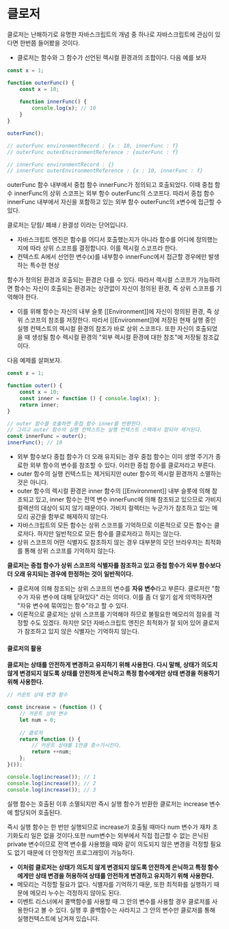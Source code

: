 # 클로저



클로저는 난해하기로 유명한 자바스크립트의 개념 중 하나로 자바스크립트에 관심이 있다면 한번쯤 들어봤을 것이다.

- 클로저는 함수와 그 함수가 선언된 렉시컬 환경과의 조합이다. 다음 예를 보자



```javascript
const x = 1;

function outerFunc() {
    const x = 10;
    
    function innerFunc() {
        console.log(x); // 10
    }
}

outerFunc();

// outerFunc environmentRecord : {x : 10, innerFunc : f}
// outerFunc outerEnvironmentReference : {outerFunc : f}

// innerFunc environmentRecord : {}
// innerFunc outerEnvironmentReference : {x : 10, innerFunc : f}
```

outerFunc 함수 내부에서 중첩 함수 innerFunc가 정의되고 호출되었다. 이때 중첩 함수 innerFunc의 상위 스코프는 외부 함수 outerFunc의 스코프다. 따라서 중첩 함수 innerFunc 내부에서 자신을 포함하고 있는 외부 함수 outerFunc의 x변수에 접근할 수 있다.



클로저는 닫힘/ 폐쇄 / 완결성 이라는 단어입니다.



- 자바스크립트 엔진은 함수를 어디서 호출했는지가 아니라 함수를 어디에 정의했는지에 따라 상위 스코프를 결정합니다. 이를 렉시컬 스코프라 한다.
- 컨텍스트 A에서 선언한 변수(x)를 내부함수 innerFunc에서 접근할 경우에만 발생하는 특수한 현상



함수가 정의된 환경과 호출되는 환경은 다를 수 있다. 따라서 렉시컬 스코프가 가능하려면 함수는 자신이 호출되는 환경과는 상관없이 자신이 정의된 환경, 즉 상위 스코프를 기억해야 한다. 

- 이를 위해 함수는 자신의 내부 슬롯 [[Environment]]에 자신이 정의된 환경, 즉 상위 스코프의 참조를 저장한다. 따라서 [[Environment]]에 저장된 현재 실행 중인 실행 컨텍스트의 렉시컬 환경의 참조가 바로 상위 스코프다. 또한 자신이 호출되었을 때 생성될 함수 렉시컬 환경의 "외부 렉시컬 환경에 대한 참조"에 저장될 참조값이다.



다음 예제를 살펴보자.



```javascript
const x = 1;

function outer() {
    const x = 10;
    const inner = function () { console.log(x); };
    return inner;
}

// outer 함수를 호출하면 중첩 함수 inner를 반환한다.
// 그리고 outer 함수의 실행 컨텍스트는 실행 컨텍스트 스택에서 팝되어 제거된다.
const innerFunc = outer();
innerFunc(); // 10
```



- 외부 함수보다 중첩 함수가 더 오래 유지되는 경우 중첩 함수는 이미 생명 주기가 종료한 외부 함수의 변수를 참조할 수 있다. 이러한 중첩 함수를 클로저라고 부른다.
- outer 함수의 실행 컨텍스트는 제거되지만 outer 함수의 렉시컬 환경까지 소멸하는 것은 아니다.
- outer 함수의 렉시컬 환경은 inner 함수의 [[Environment]] 내부 슬롯에 의해 참조되고 있고, inner 함수는 전역 변수 innerFunc에 의해 참조되고 있으므로 가비지 컬렉션의 대상이 되지 않기 때문이다. 가비지 컬렉터는 누군가가 참조하고 있는 메모리 공간을 함부로 해제하지 않는다.
- 자바스크립트의 모든 함수는 상위 스코프를 기억하므로 이론적으로 모든 함수는 클로저다. 하지만 일반적으로 모든 함수를 클로저라고 하지는 않는다.
- 상위 스코프의 어떤 식별자도 참조하지 않는 경우 대부분의 모던 브라우저는 최적화를 통해 상위 스코프를 기억하지 않는다.



**클로저는 중첩 함수가 상위 스코프의 식별자를 참조하고 있고 중첩 함수가 외부 함수보다 더 오래 유지되는 경우에 한정하는 것이 일반적이다.**

- 클로저에 의해 참조되는 상위 스코프의 변수를 **자유 변수**라고 부른다. 클로저란 "함수가 자유 변수에 대해 닫혀있다" 라는 의미다. 이를 좀 더 알기 쉽게 의역하자면 "자유 변수에 묶여있는 함수"라고 할 수 있다.
- 이론적으로 클로저는 상위 스코프를 기억해야 하므로 불필요한 메모리의 점유를 걱정할 수도 있겠다. 하지만 모던 자바스크립트 엔진은 최적화가 잘 되어 있어 클로저가 참조하고 있지 않은 식별자는 기억하지 않는다.



#### 클로저의 활용

**클로저는 상태를 안전하게 변경하고 유지하기 위해 사용한다. 다시 말해, 상태가 의도치 않게 변경되지 않도록 상태를 안전하게 은닉하고 특정 함수에게만 상태 변경을 허용하기 위해 사용한다.**



```javascript
// 카운트 상태 변경 함수

const increase = (function () {
    // 카운트 상태 변수
    let num = 0;
    
    // 클로저
    return function () {
        // 카운트 상태를 1만큼 증ㅇ가시킨다.
        return ++num;
    };
}());

console.log(increase()); // 1
console.log(increase()); // 2
console.log(increase()); // 3
```

실행 함수는 호출된 이후 소멸되지만 즉시 실행 함수가 반환한 클로저는 increase 변수에 할당되어 호출된다. 

즉시 실행 함수는 한 번만 실행되므로 increase가 호출될 때마다 num 변수가 재차 초기화도리 일은 없을 것이다.또한 num변수는 외부에서 직접 접근할 수 없는 은닉된 private 변수이므로 전역 변수를 사용했을 때와 같이 의도되지 않은 변경을 걱정할 필요도 없기 때문에 더 안정적인 프로그래밍이 가능하다.



- **이처럼 클로저는 상태가 의도치 않게 변경되지 않도록 안전하게 은닉하고 특정 함수에게만 상태 변경을 허용하여 상태를 안전하게 변경하고 유지하기 위해 사용한다.**
- 메모리는 걱정할 필요가 없다. 식별자를 기억하기 때문, 또한 최적화를 실행하기 때문에 메모리 누수는 걱정하지 않아도 된다.
- 이벤트 리스너에서 콜백함수를 사용할 때 그 안의 변수를 사용할 경우 클로저를 사용한다고 볼 수 있다. 실행 후 콜백함수는 사라지고 그 안의 변수만 클로저를 통해 실행컨텍스트에 남겨져 있습니다.



